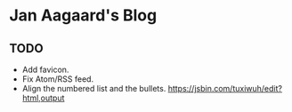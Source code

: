 # Jan Aagaard's Blog

## TODO

- Add favicon.
- Fix Atom/RSS feed.
- Align the numbered list and the bullets. <https://jsbin.com/tuxiwuh/edit?html,output>
